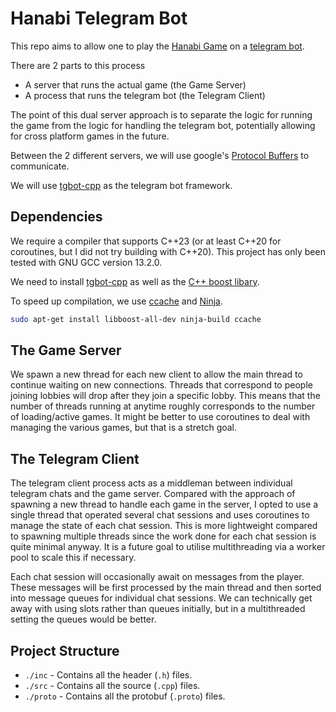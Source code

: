 # Hanabi Telegram Bot
This repo aims to allow one to play the [Hanabi Game](https://boardgamegeek.com/boardgame/98778/hanabi) on a [telegram bot](https://core.telegram.org/bots/api). 

There are 2 parts to this process
- A server that runs the actual game (the Game Server)
- A process that runs the telegram bot (the Telegram Client)

The point of this dual server approach is to separate the logic for running the game from the logic for handling the telegram bot, potentially allowing for cross platform games in the future.

Between the 2 different servers, we will use google's [Protocol Buffers](https://protobuf.dev/) to communicate.

We will use [tgbot-cpp](https://github.com/reo7sp/tgbot-cpp) as the telegram bot framework.

## Dependencies
We require a compiler that supports C++23 (or at least C++20 for coroutines, but I did not try building with C++20). This project has only been tested with GNU GCC version 13.2.0.

We need to install [tgbot-cpp](https://github.com/reo7sp/tgbot-cpp) as well as the [C++ boost libary](https://www.boost.org/). 

To speed up compilation, we use [ccache](https://ccache.dev/) and [Ninja](https://github.com/ninja-build/ninja).
```sh
sudo apt-get install libboost-all-dev ninja-build ccache
```

## The Game Server
We spawn a new thread for each new client to allow the main thread to continue waiting on new connections. Threads that correspond to people joining lobbies will drop after they join a specific lobby. This means that the number of threads running at anytime roughly corresponds to the number of loading/active games. It might be better to use coroutines to deal with managing the various games, but that is a stretch goal.

## The Telegram Client
The telegram client process acts as a middleman between individual telegram chats and the game server. Compared with the approach of spawning a new thread to handle each game in the server, I opted to use a single thread that operated several chat sessions and uses coroutines to manage the state of each chat session. This is more lightweight compared to spawning multiple threads since the work done for each chat session is quite minimal anyway. It is a future goal to utilise multithreading via a worker pool to scale this if necessary.

Each chat session will occasionally await on messages from the player. These messages will be first processed by the main thread and then sorted into message queues for individual chat sessions. We can technically get away with using slots rather than queues initially, but in a multithreaded setting the queues would be better. 

## Project Structure
- `./inc` - Contains all the header (`.h`) files.
- `./src` - Contains all the source (`.cpp`) files.
- `./proto` - Contains all the protobuf (`.proto`) files.